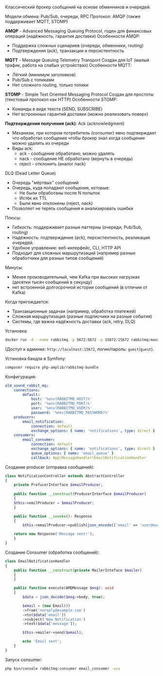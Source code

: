 Классический брокер сообщений на основе обменников и очередей.

Модели обмена: Pub/Sub, очереди, RPC
Протокол: AMQP (также поддерживает MQTT, STOMP)

**AMQP** - Advanced Messaging Queuing Protocol, годен для финансовых операций (надёжность, гарантия доставки)
Особенности AMQP:
- Поддержка сложных сценариев (очереди, обменники, routing)
- Подтверждения (ack), транзакции и персистентность

**MQTT** - Message Queuing Telemetry Transport
Создан для IoT (малый трафик, работа на слабых устройствах)
Особенности MQTT:
- Лёгкий (минимум заголовков)
- Pub/Sub с топиками
- Нет сложного routing, только топики

**STOMP** - Simple Text Oriented Messaging Protocol
Создан для простоты (текстовый протокол как HTTP)
Особенности STOMP:
- Команды в виде текста (SEND, SUBSCRIBE)
- Нет встроенных гарантий доставки (можно реализовать поверх)

**Подтверждения получения (ack)**:
Ack (acknowledgment)
- Механизм, при котором потребитель (consumer) явно подтверждает что обработал сообщение чтобы брокер знал когда сообщение можно удалить из очереди
- Виды ack:
	- ack - сообщение обработано, можно удалять
	- nack - сообщение НЕ обработано (вернуть в очередь)
	- reject - отклонить (аналог nack)

DLQ (Dead Letter Queue)
- Очередь "мёртвых" сообщений
- Очередь, куда попадают сообщения, которые:
	- Не были обработаны после N попыток
	- Истёк их TTL
	- Были явно отклонены (reject, nack)
- Позволяет не терять сообщения и анализировать ошибки

Плюсы:
- Гибкость: поддерживает разные паттерны (очереди, Pub/Sub, routing)
- Надёжность:  подтверждение (ack), персистентность, реаликация очередей.
- Удобное управление: веб-интерфейс, CLI, HTTP API
- Подходит для сложных маршрутизаций (например разные обработчики для разных типов сообщений)

Минусы:
- Менее производительный, чем Kafka при высоких нагрузках (десятки тысяч сообщений в секунду)
- нет встроенной долгосрочной истории сообщений (в отличии от Kafka)

Когда пригождается:
- Транзакционные задачаи (например, обработка платежей)
- Сложная марщрутизация (разные подписчики на разные события)
- Системы, где важна надёжность доставки (ack, retry, DLQ)

Установка:
```bash
docker run -d --name rabbitmq -p 5672:5672 -p 15672:15672 rabbitmq:management
```

(Доступ к админке: `http://localhost:15672`, логин/пароль: `guest`/`guest`).

Установка бандла в Symfony:
```bash
composer require php-amplib/rabbitmq-bundle
```

Конфигурация:
```yaml
old_sound_rabbit_mq:
	connections:
		default:
			host: '%env(RABBITMQ_HOST)%'
			port: '%env(RABBITMQ_PORT)%'
			user: '%env(RABBITMQ_USER)%'
			password: '%env(RABBITMQ_PASSWORD)%'
	producers:
		email_notification:
			connection: default
			exchange_options: { name: 'notifications', type: direct }
	consumers:
		email_consumer:
			connection: default
			exchange_options: { name: 'notifications', type: direct }
			queue_options: { name: 'email_queue' }
			callback: App\MessageHandler\EmailNotificationHandler
```

Создание producer (отправка сообщений):
```php
class NotificationController extends AbstractController
{
	private ProfucerInterface $emailProducer;
	
	public function __construct(ProducerInterface $emailProducer)
	{
	$this->emilProducer = $emailProducer;
	}

	public function __invoke(): Response
	{
		$this->emailProducer->publish(json_encode(['email' => 'user@example.com', 'message' => 'Hello!']))

	return new Response('Message sent!');
	}
}
```

Создание Consumer (обработка сообщений):
```php
class EmailNotificationHandler
{
	public function __construct(private MailerInteface $mailer)
	{
	}

	public function execute(AMQMessage $msg): void
	{
		$data = json_decode($msg->body, true);

		$email = (new Email())
		->from('noreply@example.com')
		->to($data['email'])
		->subject('New Notification')
		->text($data['message']);

		$this->mailer->send($email);

		echo 'Email sent';
	}
}
```

Запуск consumer:
```bash
php bin/console rabbitmq:consumer email_consumer -vvv
```